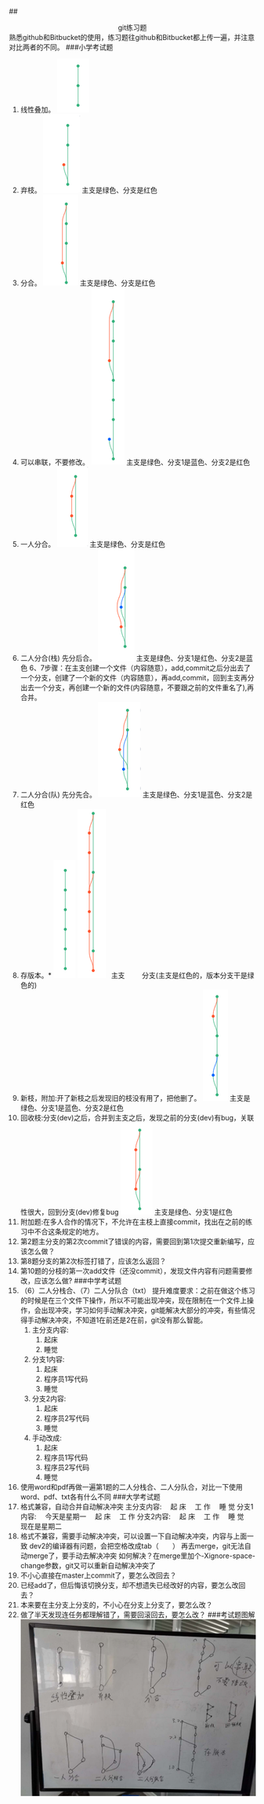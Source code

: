 ##<center>git练习题</center>
熟悉github和Bitbucket的使用，练习题往github和Bitbucket都上传一遍，并注意对比两者的不同。
###小学考试题
1. 线性叠加。
![img](img/1线性叠加.jpg )
2. 弃枝。
![img](img/2弃枝.jpg )
主支是绿色、分支是红色
3. 分合。
![img](img/3分合.jpg )
主支是绿色、分支是红色
4. 可以串联，不要修改。
![img](img/4串联.jpg )
主支是绿色、分支1是蓝色、分支2是红色
5. 一人分合。
![img](img/5一人分合.jpg )
主支是绿色、分支是红色
6. 二人分合(栈) 先分后合。
![img](img/6二人分栈合.jpg )
主支是绿色、分支1是红色、分支2是蓝色
6、7步骤：在主支创建一个文件（内容随意），add,commit之后分出去了一个分支，创建了一个新的文件（内容随意），再add,commit，回到主支再分出去一个分支，再创建一个新的文件(内容随意，不要跟之前的文件重名了),再合并。
7. 二人分合(队) 先分先合。
![img](img/7二人分队合.jpg )
主支是绿色、分支1是蓝色、分支2是红色
8. 存版本。*
![img](img/8存版本主枝.jpg ) ![img](img/8存版本分枝.jpg )
 &ensp;主支&emsp;&emsp;&ensp;分支(主支是红色的，版本分支干是绿色的)
9. 新枝，附加:开了新枝之后发现旧的枝没有用了，把他删了。
![img](img/9新枝.jpg )
主支是绿色、分支1是蓝色、分支2是红色
10. 回收枝:分支(dev)之后，合并到主支之后，发现之前的分支(dev)有bug，关联性很大，回到分支(dev)修复bug
![img](img/10回收枝.jpg )
主支是绿色、分支1是红色
11. 附加题:在多人合作的情况下，不允许在主枝上直接commit，找出在之前的练习中不合这条规定的地方。
12. 第2题主分支的第2次commit了错误的内容，需要回到第1次提交重新编写，应该怎么做？
13. 第8题分支的第2次标签打错了，应该怎么返回？
14. 第10题的分枝的第一次add文件（还没commit），发现文件内容有问题需要修改，应该怎么做?
###中学考试题
1. （6）二人分栈合、（7）二人分队合（txt）
提升难度要求：之前在做这个练习的时候是在三个文件下操作，所以不可能出现冲突，现在限制在一个文件上操作，会出现冲突，学习如何手动解决冲突，git能解决大部分的冲突，有些情况得手动解决冲突，不知道1在前还是2在前，git没有那么智能。
    1. 主分支内容:
        1. 起床
        2. 睡觉
    2. 分支1内容:
        1. 起床
        2. 程序员1写代码
        3. 睡觉
    3. 分支2内容:
        1. 起床
        2. 程序员2写代码
        3. 睡觉   
    4. 手动改成: 
        1. 起床
        2. 程序员1写代码
        3. 程序员2写代码
        4. 睡觉
2. 使用word和pdf再做一遍第1题的二人分栈合、二人分队合，对比一下使用word、pdf、txt各有什么不同
###大学考试题
1. 格式兼容，自动合并自动解决冲突
主分支内容:
&emsp;起 床
&emsp;工 作
&emsp;睡 觉
分支1内容:
&emsp;今天是星期一
&emsp;起 床
&emsp;工 作
分支2内容:
&emsp;起 床
&emsp;工 作
&emsp;睡 觉
&emsp;现在是星期二
2. 格式不兼容，需要手动解决冲突，可以设置一下自动解决冲突，内容与上面一致
	dev2的编译器有问题，会把空格改成tab（&emsp;&emsp;）
	再去merge，git无法自动merge了，要手动去解决冲突
	如何解决？在merge里加个-Xignore-space-change参数，git又可以重新自动解决冲突了
3. 不小心直接在master上commit了，要怎么改回去？
4. 已经add了，但后悔该切换分支，却不想遗失已经改好的内容，要怎么改回去？
5. 本来要在主分支上分支的，不小心在分支上分支了，要怎么改？
6. 做了半天发现连任务都理解错了，需要回滚回去，要怎么改？
###考试题图解
![img](img/git题目图解.jpg )
